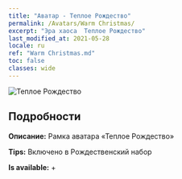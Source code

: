 ```yaml
---
title: "Аватар - Теплое Рождество"
permalink: /Avatars/Warm Christmas/
excerpt: "Эра хаоса  Теплое Рождество"
last_modified_at: 2021-05-28
locale: ru
ref: "Warm Christmas.md"
toc: false
classes: wide
---
```

 ![Теплое Рождество](/images/a/avatarFrame_47.png)

## Подробности

 **Описание:** Рамка аватара «Теплое Рождество» 

 **Tips:** Включено в Рождественский набор 

 **Is available:**  + 

